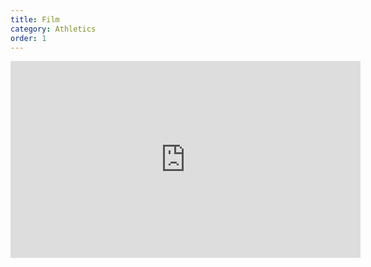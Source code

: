 ```yaml
---
title: Film
category: Athletics
order: 1
---
```


<iframe width="560" height="315" src="https://www.youtube-nocookie.com/embed/zAYthH8tOTI?si=57HXsWopr1xkZJGt" title="YouTube video player" frameborder="0" allow="accelerometer; autoplay; clipboard-write; encrypted-media; gyroscope; picture-in-picture; web-share" referrerpolicy="strict-origin-when-cross-origin" allowfullscreen></iframe>
